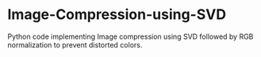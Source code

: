 # Image-Compression-using-SVD
Python code implementing Image compression using SVD followed by RGB normalization to prevent distorted colors.
